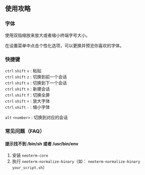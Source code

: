 ## 使用攻略

### 字体

使用双指缩放来放大或者缩小终端字号大小。  

在设置菜单中点击个性化选项，可以更换并预览你喜欢的字体。

### 快捷键

`ctrl` `shift` `v` : 粘贴  
`ctrl` `shift` `z` : 切换到前一个会话  
`ctrl` `shift` `x` : 切换到下一个会话  
`ctrl` `shift` `n` : 新建会话  
`ctrl` `shift` `f` : 切换全屏  
`ctrl` `shift` `+` : 放大字体  
`ctrl` `shift` `-` : 缩小字体  

`alt` `<number>` : 切换到对应的会话  

### 常见问题（FAQ）

#### 提示找不到 /bin/sh 或者 /usr/bin/env

1. 安装 `neoterm-core`
2. 执行 `neoterm-normalize-binary`（如： `neoterm-normalize-binary your_script.sh`）

